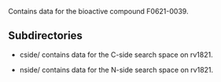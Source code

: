 Contains data for the bioactive compound F0621-0039.

## Subdirectories

- cside/ contains data for the C-side search space on rv1821.

- nside/ contains data for the N-side search space on rv1821.

